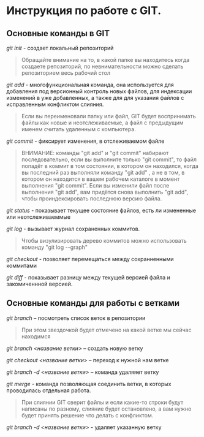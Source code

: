 # Инструкция по работе с GIT.

## Основные команды в GIT
 *git init* - создает локальный репозиторий

> Обращайте внимание на то, в какой папке вы находитесь когда создаете репозиторий, по невнимательности можно сделать репозиторием весь рабочий стол

 *git add* - многофункциональная команда, она используется для добавления под версионный контроль новых файлов, для индексации изменений в уже добавленных, а также для для указания файлов с исправленным конфликтом слияния.

 > Если вы переименовали папку или файл,  GIT будет воспринимать файлы как новые и неотслеживаемые, а файл с предыдущим именем считать удаленным с компьютера.

 *git commit* - фиксирует изменения, в отслеживаемом файле


> ВНИМАНИЕ: команды "git add" и "git commit" набирают последовательно, если вы выполните только "git commit", то файл попадёт в коммит в том состоянии, в котором он находился, когда вы последний раз выполняли команду "git add" , а не в том, в котором он находится в вашем рабочем каталоге в момент выполнения "git commit". Если вы изменили файл после выполнения "git add", вам придётся снова выполнить "git add", чтобы проиндексировать последнюю версию файла.

*git status* - показывает текущее состояние файлов, есть ли измененные или неотслеживаеммые

*git log* -  вызывает журнал сохраненных коммитов.
>Чтобы визулизировать дерево коммитов можно использовать команду "git log --graph"

*git checkout* - позволяет перемещаться между сохранненными коммитами

*git diff* - показывает разницу между текущей версией файла и закомиченнной версией.
## Основные команды для работы с ветками

*git branch* – посмотреть список веток в репозитории
> При этом звездочкой будет отмечено на какой ветке мы сейчас находимся

*git branch <название ветки>*  – создать новую ветку

*git checkout <название ветки>* – переход к нужной нам ветке

*git branch -d <название ветки>* – команда удаляяет ветку


*git merge* - команда позволяющая соединить ветки, в которых проводилась отдельная работа. 
> При слиянии GIT сверит файлы и если какие-то строки будут написаны по разному, слияние будет остановлено, а вам нужно будет принять решение что делать с конфликтом.

*git branch -d <название ветки>* - удаляет указанную ветку
##
##
